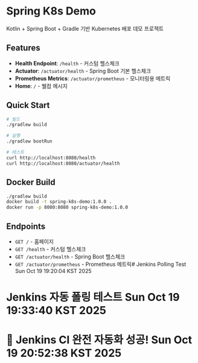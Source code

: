 # Spring K8s Demo

Kotlin + Spring Boot + Gradle 기반 Kubernetes 배포 데모 프로젝트

## Features

- **Health Endpoint**: `/health` - 커스텀 헬스체크
- **Actuator**: `/actuator/health` - Spring Boot 기본 헬스체크
- **Prometheus Metrics**: `/actuator/prometheus` - 모니터링용 메트릭
- **Home**: `/` - 웰컴 메시지

## Quick Start

```bash
# 빌드
./gradlew build

# 실행
./gradlew bootRun

# 테스트
curl http://localhost:8080/health
curl http://localhost:8080/actuator/health
```

## Docker Build

```bash
./gradlew build
docker build -t spring-k8s-demo:1.0.0 .
docker run -p 8080:8080 spring-k8s-demo:1.0.0
```

## Endpoints

- `GET /` - 홈페이지
- `GET /health` - 커스텀 헬스체크
- `GET /actuator/health` - Spring Boot 헬스체크
- `GET /actuator/prometheus` - Prometheus 메트릭# Jenkins Polling Test Sun Oct 19 19:20:04 KST 2025
# Jenkins 자동 폴링 테스트 Sun Oct 19 19:33:40 KST 2025
# 🎉 Jenkins CI 완전 자동화 성공! Sun Oct 19 20:52:38 KST 2025
